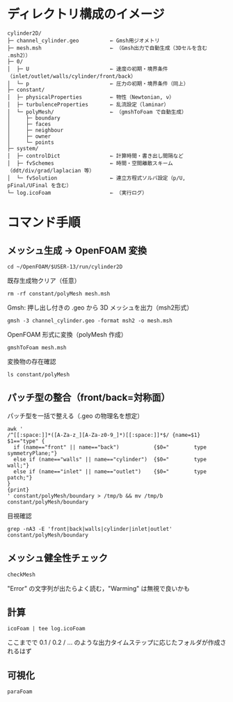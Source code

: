 # ディレクトリ構成のイメージ

```
cylinder2D/
├─ channel_cylinder.geo          ← Gmsh用ジオメトリ
├─ mesh.msh                      ← （Gmsh出力で自動生成（3Dセルを含む .msh2））
├─ 0/
│  ├─ U                          ← 速度の初期・境界条件（inlet/outlet/walls/cylinder/front/back）
│  └─ p                          ← 圧力の初期・境界条件（同上）
├─ constant/
│  ├─ physicalProperties         ← 物性（Newtonian, ν）
│  ├─ turbulenceProperties       ← 乱流設定（laminar）
│  └─ polyMesh/                  ← （gmshToFoam で自動生成）
│     ├─ boundary
│     ├─ faces
│     ├─ neighbour
│     ├─ owner
│     └─ points
├─ system/
│  ├─ controlDict                ← 計算時間・書き出し間隔など
│  ├─ fvSchemes                  ← 時間・空間離散スキーム（ddt/div/grad/laplacian 等）
│  └─ fvSolution                 ← 連立方程式ソルバ設定（p/U, pFinal/UFinal を含む）
└─ log.icoFoam                   ← （実行ログ）

```

# コマンド手順

## メッシュ生成 → OpenFOAM 変換

```
cd ~/OpenFOAM/$USER-13/run/cylinder2D
```

既存生成物クリア（任意）

```
rm -rf constant/polyMesh mesh.msh
```

Gmsh: 押し出し付きの .geo から 3D メッシュを出力（msh2形式）

```
gmsh -3 channel_cylinder.geo -format msh2 -o mesh.msh
```

OpenFOAM 形式に変換（polyMesh 作成）

```
gmshToFoam mesh.msh
```

変換物の存在確認

```
ls constant/polyMesh
```

## パッチ型の整合（front/back=対称面）

パッチ型を一括で整える（.geo の物理名を想定）

```
awk '
/^[[:space:]]*([A-Za-z_][A-Za-z0-9_]*)[[:space:]]*$/ {name=$1}
$1=="type" {
  if (name=="front" || name=="back")           {$0="        type            symmetryPlane;"}
  else if (name=="walls" || name=="cylinder")  {$0="        type            wall;"}
  else if (name=="inlet" || name=="outlet")    {$0="        type            patch;"}
}
{print}
' constant/polyMesh/boundary > /tmp/b && mv /tmp/b constant/polyMesh/boundary
```

目視確認

```
grep -nA3 -E 'front|back|walls|cylinder|inlet|outlet' constant/polyMesh/boundary
```

## メッシュ健全性チェック

```
checkMesh
```

"Error" の文字列が出たらよく読む，"Warming" は無視で良いかも

## 計算

```
icoFoam | tee log.icoFoam
```

ここまでで 0.1 / 0.2 / ... のような出力タイムステップに応じたフォルダが作成されるはず

## 可視化

```
paraFoam
```
